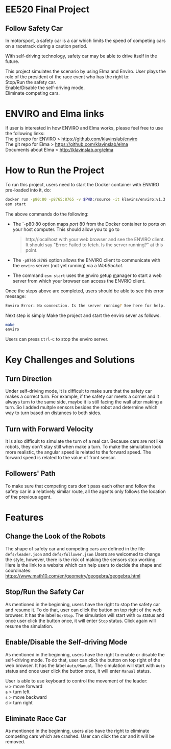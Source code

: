 EE520 Final Project
===

Follow Safety Car
---
In motorsport, a safety car is a car which limits the speed of competing cars on a racetrack during a caution period. 

With self-driving technology, safety car may be able to drive itself in the future.

This project simulates the scenario by using Elma and Enviro. User plays the role of the president of the race event who has the right to: <br />
Stop/Run the safety car. <br />
Enable/Disable the self-driving mode. <br />
Eliminate competing cars. <br />

ENVIRO and Elma links
===
If user is interested in how ENVIRO and Elma works, please feel free to use the following links:<br />
The git repo for ENVIRO > https://github.com/klavinslab/enviro<br />
The git repo for Elma > https://github.com/klavinslab/elma<br />
Documents about Elma > http://klavinslab.org/elma<br />

How to Run the Project
===
To run this project, users need to start the Docker container with ENVIRO pre-loaded into it, do:

```bash
docker run -p80:80 -p8765:8765 -v $PWD:/source -it klavins/enviro:v1.3 bash
esm start
```

The above commands do the following:

- The `-p80:80 option maps *port* 80 from the Docker container to ports on your host computer. This should allow you to go to 
    > http://localhost
    with your web browser and see the ENVIRO client. It should say "Error: Failed to fetch. Is the server running?" at this point. 

- The `-p8765:8765` option allows the ENVIRO client to communicate with the `enviro` server (not yet running) via a *WebSocket*.

- The command `esm start` uses the <u>e</u>nviro <u>s</u>etup <u>m</u>anager to start a web server from which your browser can access the ENVRIO client. 

Once the steps above are completed, users should be able to see this error message:
```bash
Enviro Error: No connection. Is the server running? See here for help.
```

Next step is simply Make the project and start the enviro sever as follows.
```bash
make
enviro
```
Users can press `Ctrl-C` to stop the enviro server.

Key Challenges and Solutions
===
Turn Direction
---
Under self-driving mode, it is difficult to make sure that the safety car makes a correct turn. For example, if the safety car meets a corner and it always turn to the same side, maybe it is still facing the wall after making a turn. So I added multple sensors besides the robot and determine which way to turn based on distances to both sides.

Turn with Forward Velocity 
---
It is also difficult to simulate the turn of a real car. Because cars are not like robots, they don't stay still when make a turn. To make the simulation look more realistic, the angular speed is related to the forward speed. The forward speed is related to the value of front sensor. 

Followers' Path
---
To make sure that competing cars don't pass each other and follow the safety car in a relatively similar route, all the agents only follows the location of the previous agent. 

Features
===
Change the Look of the Robots
---
The shape of safety car and competing cars are defined in the file `defs/leader.json` and `defs/follower.json`
Users are welcomed to change the style, however, there is the risk of making the sensors stop working.
Here is the link to a website which can help users to decide the shape and coordinates:<br />
https://www.math10.com/en/geometry/geogebra/geogebra.html

Stop/Run the Safety Car
---
As mentioned in the beginning, users have the right to stop the safety car and resume it. To do that, user can click the button on top right of the web browser. It has the label `Go/Stop`.
The simulation will start with `Go` status and once user click the button once, it will enter `Stop` status. Click again will resume the simulation.

Enable/Disable the Self-driving Mode
---
As mentioned in the beginning, users have the right to enable or disable the self-driving mode. To do that, user can click the button on top right of the web browser. It has the label `Auto/Manual`.
The simulation will start with `Auto` status and once user click the button once, it will enter `Manual` status.

User is able to use keyboard to control the movement of the leader:<br />
`w` > move forward<br />
`a` > turn left<br />
`s` > move backward<br />
`d` > turn right<br />

Eliminate Race Car
---
As mentioned in the beginning, users also have the right to eliminate competing cars which are crashed. User can click the car and it will be removed. 

